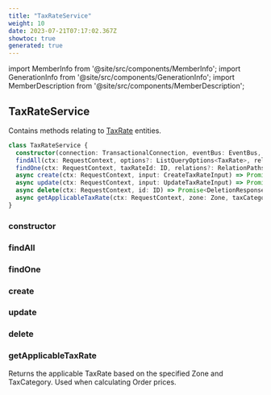 ```yaml
---
title: "TaxRateService"
weight: 10
date: 2023-07-21T07:17:02.367Z
showtoc: true
generated: true
---
```

<!-- This file was generated from the Vendure source. Do not modify. Instead, re-run the "docs:build" script -->
import MemberInfo from '@site/src/components/MemberInfo';
import GenerationInfo from '@site/src/components/GenerationInfo';
import MemberDescription from '@site/src/components/MemberDescription';


## TaxRateService

<GenerationInfo sourceFile="packages/core/src/service/services/tax-rate.service.ts" sourceLine="34" packageName="@vendure/core" />

Contains methods relating to <a href='/docs/reference/typescript-api/entities/tax-rate#taxrate'>TaxRate</a> entities.

```ts title="Signature"
class TaxRateService {
  constructor(connection: TransactionalConnection, eventBus: EventBus, listQueryBuilder: ListQueryBuilder, configService: ConfigService)
  findAll(ctx: RequestContext, options?: ListQueryOptions<TaxRate>, relations?: RelationPaths<TaxRate>) => Promise<PaginatedList<TaxRate>>;
  findOne(ctx: RequestContext, taxRateId: ID, relations?: RelationPaths<TaxRate>) => Promise<TaxRate | undefined>;
  async create(ctx: RequestContext, input: CreateTaxRateInput) => Promise<TaxRate>;
  async update(ctx: RequestContext, input: UpdateTaxRateInput) => Promise<TaxRate>;
  async delete(ctx: RequestContext, id: ID) => Promise<DeletionResponse>;
  async getApplicableTaxRate(ctx: RequestContext, zone: Zone, taxCategory: TaxCategory) => Promise<TaxRate>;
}
```

<div className="members-wrapper">

### constructor

<MemberInfo kind="method" type="(connection: <a href='/docs/reference/typescript-api/data-access/transactional-connection#transactionalconnection'>TransactionalConnection</a>, eventBus: <a href='/docs/reference/typescript-api/events/event-bus#eventbus'>EventBus</a>, listQueryBuilder: <a href='/docs/reference/typescript-api/data-access/list-query-builder#listquerybuilder'>ListQueryBuilder</a>, configService: ConfigService) => TaxRateService"   />


### findAll

<MemberInfo kind="method" type="(ctx: <a href='/docs/reference/typescript-api/request/request-context#requestcontext'>RequestContext</a>, options?: ListQueryOptions&#60;<a href='/docs/reference/typescript-api/entities/tax-rate#taxrate'>TaxRate</a>&#62;, relations?: RelationPaths&#60;<a href='/docs/reference/typescript-api/entities/tax-rate#taxrate'>TaxRate</a>&#62;) => Promise&#60;<a href='/docs/reference/typescript-api/common/paginated-list#paginatedlist'>PaginatedList</a>&#60;<a href='/docs/reference/typescript-api/entities/tax-rate#taxrate'>TaxRate</a>&#62;&#62;"   />


### findOne

<MemberInfo kind="method" type="(ctx: <a href='/docs/reference/typescript-api/request/request-context#requestcontext'>RequestContext</a>, taxRateId: <a href='/docs/reference/typescript-api/common/id#id'>ID</a>, relations?: RelationPaths&#60;<a href='/docs/reference/typescript-api/entities/tax-rate#taxrate'>TaxRate</a>&#62;) => Promise&#60;<a href='/docs/reference/typescript-api/entities/tax-rate#taxrate'>TaxRate</a> | undefined&#62;"   />


### create

<MemberInfo kind="method" type="(ctx: <a href='/docs/reference/typescript-api/request/request-context#requestcontext'>RequestContext</a>, input: CreateTaxRateInput) => Promise&#60;<a href='/docs/reference/typescript-api/entities/tax-rate#taxrate'>TaxRate</a>&#62;"   />


### update

<MemberInfo kind="method" type="(ctx: <a href='/docs/reference/typescript-api/request/request-context#requestcontext'>RequestContext</a>, input: UpdateTaxRateInput) => Promise&#60;<a href='/docs/reference/typescript-api/entities/tax-rate#taxrate'>TaxRate</a>&#62;"   />


### delete

<MemberInfo kind="method" type="(ctx: <a href='/docs/reference/typescript-api/request/request-context#requestcontext'>RequestContext</a>, id: <a href='/docs/reference/typescript-api/common/id#id'>ID</a>) => Promise&#60;DeletionResponse&#62;"   />


### getApplicableTaxRate

<MemberInfo kind="method" type="(ctx: <a href='/docs/reference/typescript-api/request/request-context#requestcontext'>RequestContext</a>, zone: <a href='/docs/reference/typescript-api/entities/zone#zone'>Zone</a>, taxCategory: <a href='/docs/reference/typescript-api/entities/tax-category#taxcategory'>TaxCategory</a>) => Promise&#60;<a href='/docs/reference/typescript-api/entities/tax-rate#taxrate'>TaxRate</a>&#62;"   />

Returns the applicable TaxRate based on the specified Zone and TaxCategory. Used when calculating Order
prices.


</div>
